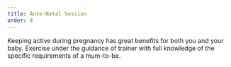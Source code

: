 ```yaml
---
title: Ante-Natal Session
order: 4
---
```


Keeping active during pregnancy has great benefits for both you and your baby. Exercise under the guidance of trainer with full knowledge of the specific requirements of a mum-to-be.